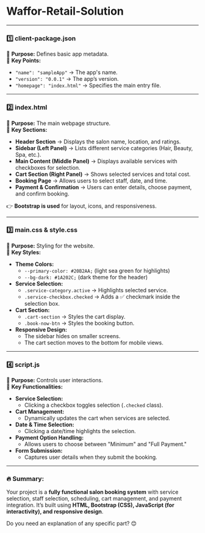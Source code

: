# Waffor-Retail-Solution


---

### 1️⃣ **client-package.json**  
📄 **Purpose:** Defines basic app metadata.  
📌 **Key Points:**  
- `"name": "sampleApp"` → The app's name.  
- `"version": "0.0.1"` → The app’s version.  
- `"homepage": "index.html"` → Specifies the main entry file.

---

### 2️⃣ **index.html**  
📄 **Purpose:** The main webpage structure.  
📌 **Key Sections:**  
- **Header Section** → Displays the salon name, location, and ratings.  
- **Sidebar (Left Panel)** → Lists different service categories (Hair, Beauty, Spa, etc.).  
- **Main Content (Middle Panel)** → Displays available services with checkboxes for selection.  
- **Cart Section (Right Panel)** → Shows selected services and total cost.  
- **Booking Page** → Allows users to select staff, date, and time.  
- **Payment & Confirmation** → Users can enter details, choose payment, and confirm booking.  

👉 **Bootstrap is used** for layout, icons, and responsiveness.

---

### 3️⃣ **main.css & style.css**  
📄 **Purpose:** Styling for the website.  
📌 **Key Styles:**  
- **Theme Colors:**  
  - `--primary-color: #20B2AA;` (light sea green for highlights)  
  - `--bg-dark: #1A202C;` (dark theme for the header)  
- **Service Selection:**  
  - `.service-category.active` → Highlights selected service.  
  - `.service-checkbox.checked` → Adds a ✅ checkmark inside the selection box.  
- **Cart Section:**  
  - `.cart-section` → Styles the cart display.  
  - `.book-now-btn` → Styles the booking button.  
- **Responsive Design:**  
  - The sidebar hides on smaller screens.  
  - The cart section moves to the bottom for mobile views.  

---

### 4️⃣ **script.js**  
📄 **Purpose:** Controls user interactions.  
📌 **Key Functionalities:**  
- **Service Selection:**  
  - Clicking a checkbox toggles selection (`.checked` class).  
- **Cart Management:**  
  - Dynamically updates the cart when services are selected.  
- **Date & Time Selection:**  
  - Clicking a date/time highlights the selection.  
- **Payment Option Handling:**  
  - Allows users to choose between "Minimum" and "Full Payment."  
- **Form Submission:**  
  - Captures user details when they submit the booking.  

---

### 🔥 **Summary:**  
Your project is a **fully functional salon booking system** with service selection, staff selection, scheduling, cart management, and payment integration. It’s built using **HTML, Bootstrap (CSS), JavaScript (for interactivity), and responsive design**.

Do you need an explanation of any specific part? 😊
